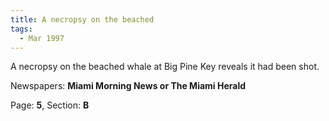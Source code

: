 ```yaml
---  
title: A necropsy on the beached  
tags:  
  - Mar 1997  
---  
```

  
A necropsy on the beached whale at Big Pine Key reveals it had been shot.  
  
Newspapers: **Miami Morning News or The Miami Herald**  
  
Page: **5**, Section: **B** 
